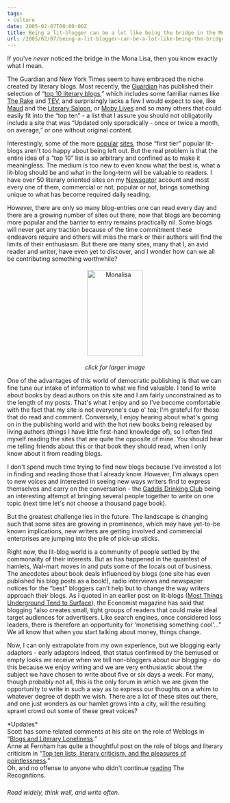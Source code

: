 ```yaml
---
tags:
- culture
date: 2005-02-07T00:00:00Z
title: Being a lit-blogger can be a lot like being the bridge in the Mona Lisa
url: /2005/02/07/being-a-lit-blogger-can-be-a-lot-like-being-the-bridge-in-the-mona-lisa/
---
```


<p>
If you've <em>never</em> noticed the bridge in the Mona Lisa, then you know exactly what I mean.
</p><p>
The Guardian and New York Times seem to have embraced the niche created by literary blogs. Most recently, the <a href="http://books.guardian.co.uk" target="_blank" title="Guardian">Guardian</a> has published their selection of &#8220;<a href="http://books.guardian.co.uk/links/areas_of_interest/general/links/0,6135,1406190,00.html" title="top 10 literary blogs">top 10 literary blogs</a>,&#8221; which includes some familiar names like <a href="http://rakesprogress.typepad.com/rakes_progress/" target="_blank" title="The Rake">The Rake</a> and <a href="http://marksarvas.blogs.com/elegvar/" target="_blank" title="The Elegant Variation">TEV</a>, and surprisingly lacks a few I would expect to see, like <a href="http://maudnewton.com/blog/" target="_blank" title="Maud">Maud</a> and the <a href="http://www.complete-review.com/saloon/index.htm" target="_blank" title="Literary Saloon">Literary Saloon</a>, or <a href="http://www.mobylives.com/" target="_blank" title="Moby Lives">Moby Lives</a> and so many others that could easily fit into the &#8220;top ten&#8221; - a list that I assure you should not obligatorily include a site that was &#8220;Updated only sporadically - once or twice a month, on average,&#8221; or one without original content.
</p><p>
Interestingly, some of the more <a href="http://www.beatrice.com/archives/001156.html" target="_blank" title="Guardian">popular</a> <a href="http://www.complete-review.com/saloon/archive/200502a.htm#kr8" target="_blank" title="Guardian">sites</a>, those &#8220;first tier&#8221; popular lit-blogs aren't too happy about being left out. But the real problem is that the entire idea of a &#8220;top 10&#8221; list is so arbitrary and confined as to make it meaningless. The medium is too new to even know what the best is, what a lit-blog should be and what in the long-term will be valuable to readers. I have over 50 literary oriented sites on my <a href="http://www.newsgator.com" target="_blank">Newsgator</a> account and most every one of them, commercial or not, popular or not, brings something unique to what has become required daily reading.
</p><p>
However, there are only so many blog-entries one can read every day and there are a growing number of sites out there, now that blogs are becoming more popular and the barrier to entry remains practically nil. Some blogs will never get any traction because of the time commitment these endeavors require and others will miss the mark or their authors will find the limits of their enthusiasm. But there are many sites, many that I, an avid reader and writer, have even yet to discover, and I wonder how can we all be contributing something worthwhile?
</p><p style="text-align:center">
<a href="http://www.chekhovsmistress.com/images/monalisa-2.jpg"><img src="http://www.chekhovsmistress.com/images/monalisa-2-tm.jpg" height="200" width="130" border="0" align="middle" hspace="4" vspace="4" alt="Monalisa" longdesc="Mona Lisa" /></a>
</p><p style="text-align:center">
<em>click for larger image</em>
</p><p>
One of the advantages of this world of democratic publishing is that we can fine tune our intake of information to what we find valuable. I tend to write about books by dead authors on this site and I am fairly unconstrained as to the length of my posts. That's what I enjoy and so I've become comfortable with the fact that my site is not everyone's cup o' tea; I'm grateful for those that do read and comment. Conversely, I enjoy hearing about what's going on in the publishing world and with the hot new books being released by living authors (things I have little first-hand knowledge of), so I often find myself reading the sites that are quite the opposite of mine. You should hear me telling friends about this or that book they should read, when I only know about it from reading blogs.
</p><p>
I don't spend much time trying to find new blogs because I've invested a lot in finding and reading those that I already know. However, I'm always open to new voices and interested in seeing new ways writers find to express themselves and carry on the conversation - the <a href="http://gaddis-drinking-club.blogspot.com/" target="_blank">Gaddis Drinking Club</a> being an interesting attempt at bringing several people together to write on one topic (next time let's not choose a thousand page book).
</p><p>
But the greatest challenge lies in the future. The landscape is changing such that some sites are growing in prominence, which may have yet-to-be known implications, new writers are getting involved and commercial enterprises are jumping into the pile of pick-up sticks.
</p><p>
Right now, the lit-blog world is a community of people settled by the commonality of their interests. But as has happened in the quaintest of hamlets, Wal-mart moves in and puts some of the locals out of business. The anecdotes about book deals influenced by blogs (one site has even published his blog posts as a book!), radio interviews and newspaper notices for the &#8220;best&#8221; bloggers can't help but to change the way writers approach their blogs. As I quoted in an earlier post on lit-blogs (<a href="http://www.chekhovsmistress.com/2004/09/most_things_und.html">Most Things Underground Tend to Surface</a>), the Economist magazine has said that blogging &#8220;also creates small, tight groups of readers that could make ideal target audiences for advertisers. Like search engines, once considered loss leaders, there is therefore an opportunity for 'monetising something cool'...&#8221; We all know that when you start talking about money, things change.
</p><p>
Now, I can only extrapolate from my own experience, but we blogging early adaptors - early adaptors indeed, that status confirmed by the bemused or empty looks we receive when we tell non-bloggers about our blogging - do this because we enjoy writing and we are very enthusiastic about the subject we have chosen to write about five or six days a week. For many, though probably not all, this is the only forum in which we are given the opportunity to write in such a way as to express our thoughts on a whim to whatever degree of depth we wish. There are a lot of these sites out there, and one just wonders as our hamlet grows into a city, will the resulting sprawl crowd out some of these great voices?
</p><p>
*Updates*
<br />Scott has some related comments at his site on the role of Weblogs in &#8220;<a href="http://esposito.typepad.com/con_read/2005/02/blogs_and_liter.html" target="_blank">Blogs and Literary Loneliness</a>.&#8221;
<br />Anne at Fernham has quite a thoughtful post on the role of blogs and literary criticism in &#8220;<a href="http://fernham.blogspot.com/2005/02/top-ten-lists-literary-criticism-and.html" target="_blank">Top ten lists, literary criticism, and the pleasures of pointlessness</a>.&#8221;
<br />Oh, and no offense to anyone who didn't continue <a href="http://bondgirl.blogspot.com/2005/02/monday-monday-hangovers-ed.html" target="_blank">reading</a> The Recognitions.
</p><p>
<img src="http://www.chekhovsmistress.com/images/spacer-1.gif" height="1" width="1" border="0" hspace="4" vspace="4" alt="Spacer-1" />
<br /><em>Read widely, think well, and write often.</em>
</p>

